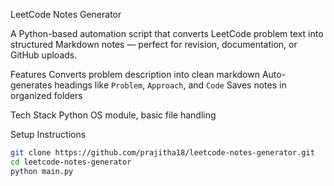 LeetCode Notes Generator

A Python-based automation script that converts LeetCode problem text into structured Markdown notes — perfect for revision, documentation, or GitHub uploads.

Features
 Converts problem description into clean markdown
 Auto-generates headings like `Problem`, `Approach`, and `Code`
 Saves notes in organized folders

Tech Stack
 Python
 OS module, basic file handling

Setup Instructions
```bash
git clone https://github.com/prajitha18/leetcode-notes-generator.git
cd leetcode-notes-generator
python main.py
